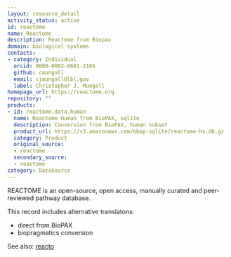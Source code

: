 ```yaml
---
layout: resource_detail
activity_status: active
id: reactome
name: Reactome
description: Reactome from Biopax
domain: biological systems
contacts:
- category: Individual
  orcid: 0000-0002-6601-2165
  github: cmungall
  email: cjmungall@lbl.gov
  label: Christopher J. Mungall
homepage_url: https://reactome.org
repository: ""
products:
- id: reactome.data.human
  name: Reactome Human from BioPAX, sqlite
  description: Conversion from BioPAX, human subset
  product_url: https://s3.amazonaws.com/bbop-sqlite/reactome-hs.db.gz
  category: Product
  original_source:
  - reactome
  secondary_source:
  - reactome
category: DataSource
---
```


REACTOME is an open-source, open access, manually curated and peer-reviewed pathway database.

This record includes alternative translatons:

- direct from BioPAX
- biopragmatics conversion

See also: [reacto](reacto.md)
